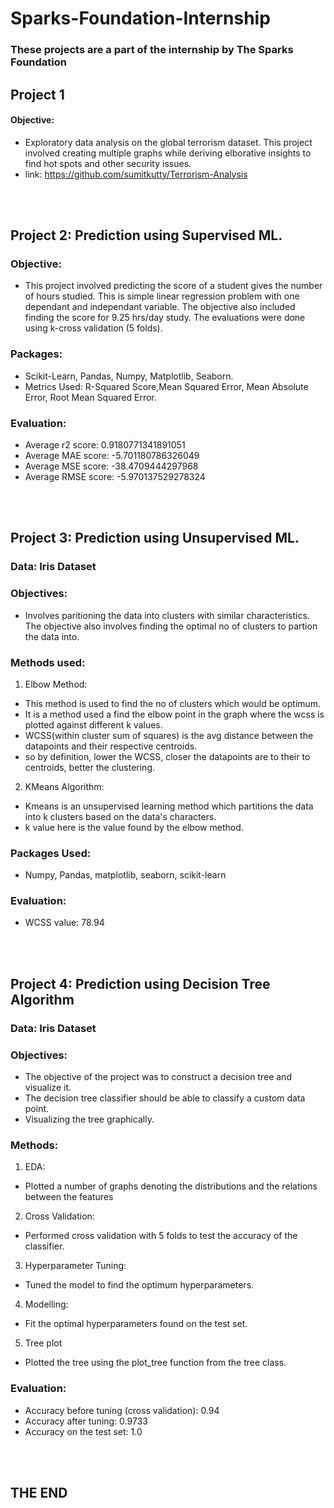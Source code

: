 # Sparks-Foundation-Internship
### These projects are a part of the internship by The Sparks Foundation


## Project 1
#### Objective:
* Exploratory data analysis on the global terrorism dataset. This project involved creating multiple graphs while deriving elborative insights to find hot spots and other security issues. 
* link: https://github.com/sumitkutty/Terrorism-Analysis
<br/> 
<br/>

## Project 2: Prediction using Supervised ML. 
### Objective:
* This project involved predicting the score of a student gives the number of hours studied. This is simple linear regression problem with one dependant and independant variable. The objective also included finding the score for 9.25 hrs/day study. The evaluations were done using k-cross validation (5 folds).

### Packages:
* Scikit-Learn, Pandas, Numpy, Matplotlib, Seaborn.
* Metrics Used: R-Squared Score,Mean Squared Error, Mean Absolute Error, Root Mean Squared Error. <br/>

### Evaluation:
* Average r2 score:  0.9180771341891051<br/>
* Average MAE score:  -5.701180786326049<br/>
* Average MSE score:  -38.4709444297968<br/>
* Average RMSE score:  -5.970137529278324<br/>
<br/>
<br/>

## Project 3: Prediction using Unsupervised ML.

### Data: Iris Dataset

### Objectives:
* Involves paritioning the data into clusters with similar characteristics. The objective also involves finding the optimal no of clusters to partion the data into.

### Methods used:
1. Elbow Method:
* This method is used to find the no of clusters which would be optimum.
* It is a method used a find the elbow point in the graph where the wcss is plotted against different k values.
* WCSS(within cluster sum of squares) is the avg distance between the datapoints and their respective centroids.
* so by definition, lower the WCSS, closer the datapoints are to their to centroids, better the clustering.

2. KMeans Algorithm:
* Kmeans is an unsupervised learning method which partitions the data into k clusters based on the data's characters.
* k value here is the value found by the elbow method. 

### Packages Used:
* Numpy, Pandas, matplotlib, seaborn, scikit-learn

### Evaluation:
* WCSS value: 78.94

<br/>
<br/>

## Project 4: Prediction using Decision Tree Algorithm

### Data: Iris Dataset

### Objectives: 
* The objective of the project was to construct a decision tree and visualize it.
* The decision tree classifier should be able to classify a custom data point.
* Visualizing the tree graphically.

### Methods:
1. EDA:
* Plotted a number of graphs denoting the distributions and the relations between the features

2. Cross Validation:
* Performed cross validation with 5 folds to test the accuracy of the classifier.

3. Hyperparameter Tuning:
* Tuned the model to find the optimum hyperparameters.

4. Modelling:
* Fit the optimal hyperparameters found on the test set.

5. Tree plot
* Plotted the tree using the plot_tree function from the tree class.

### Evaluation:
* Accuracy before tuning (cross validation): 0.94
* Accuracy after tuning: 0.9733
* Accuracy on the test set: 1.0
<br/>
<br/>

## THE END






